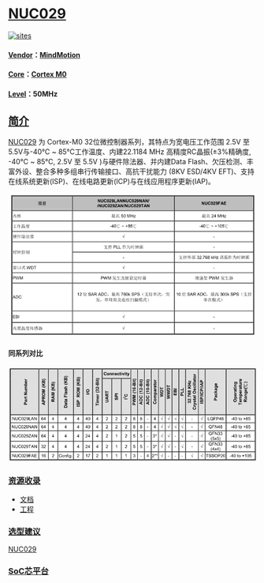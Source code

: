 ﻿# [NUC029](https://github.com/SoCXin/NUC029)

[![sites](http://182.61.61.133/link/resources/SoC.png)](http://www.SoC.Xin)

#### [Vendor](https://github.com/SoCXin/Vendor)：[MindMotion](http://www.mm32.com.cn/)
#### [Core](https://github.com/SoCXin/Cortex)：[Cortex M0](https://github.com/SoCXin/CM0)
#### [Level](https://github.com/SoCXin/Level)：50MHz

## [简介](https://github.com/SoCXin/NUC029/wiki)

[NUC029](https://github.com/SoCXin/NUC029) 为 Cortex-M0 32位微控制器系列，其特点为宽电压工作范围 2.5V 至 5.5V与-40℃ ~ 85℃工作温度、内建22.1184 MHz 高精度RC晶振(±3%精确度, -40℃ ~ 85℃, 2.5V 至 5.5V )与硬件除法器、并内建Data Flash、欠压检测、丰富外设、整合多种多组串行传输接口、高抗干扰能力 (8KV ESD/4KV EFT)、支持在线系统更新(ISP)、在线电路更新(ICP)与在线应用程序更新(IAP)。

[![sites](docs/NUC029.png)](https://www.nuvoton.com/hq/products/microcontrollers/arm-cortex-m0-mcus/nuc029-series)

#### 同系列对比

[![sites](docs/NUC029A.png)](https://www.nuvoton.com/hq/products/microcontrollers/arm-cortex-m0-mcus/nuc029-series)

### [资源收录](https://github.com/SoCXin/NUC029)

* [文档](docs/)
* [工程](src/)

### [选型建议](https://github.com/SoCXin)

[NUC029](https://github.com/SoCXin/NUC029)

###  [SoC芯平台](http://www.SoC.Xin)
